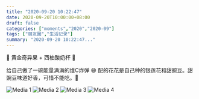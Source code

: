 ```yaml
---
title: "2020-09-20 10:22:47"
date: 2020-09-20T10:00:00+08:00
draft: false
categories: ["moments","2020","2020-09"]
tags: ["朋友圈","生活记录"]
summary: "2020-09-20 10:22:47..."
---
```


🌸 黄金奇异果 + 西柚酸奶杯 🌸

给自己做了一碗能量满满的维C炸弹 😅
配的花花是自己种的银莲花和甜豌豆。甜豌豆味道好香，可惜不能吃。🥲

![Media 1](/Moments/photos/2020-09-20/202009201022470.jpg)
![Media 2](/Moments/photos/2020-09-20/202009201022471.jpg)
![Media 3](/Moments/photos/2020-09-20/202009201022472.jpg)
![Media 4](/Moments/photos/2020-09-20/202009201022473.jpg)

